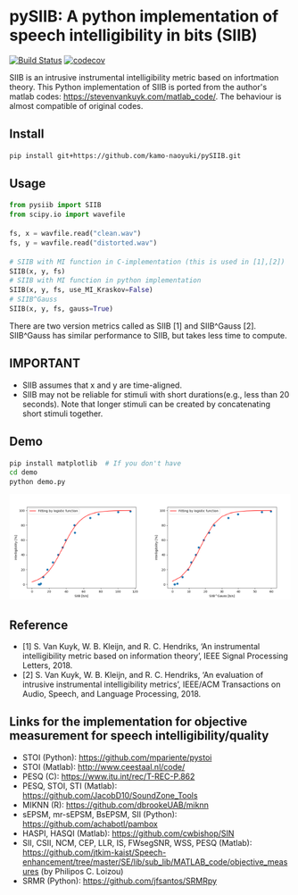 # pySIIB: A python implementation of speech intelligibility in bits (SIIB)

[![Build Status](https://travis-ci.org/kamo-naoyuki/pySIIB.svg?branch=master)](https://travis-ci.org/kamo-naoyuki/pySIIB)
[![codecov](https://codecov.io/gh/kamo-naoyuki/pySIIB/branch/master/graph/badge.svg)](https://codecov.io/gh/kamo-naoyuki/pySIIB)

SIIB is an intrusive instrumental intelligibility metric based on infortmation theory.
This Python implementation of SIIB is ported from the author's matlab codes: https://stevenvankuyk.com/matlab_code/.
The behaviour is almost compatible of original codes.

## Install

```bash
pip install git+https://github.com/kamo-naoyuki/pySIIB.git
```

## Usage

```python
from pysiib import SIIB
from scipy.io import wavefile

fs, x = wavfile.read("clean.wav")
fs, y = wavfile.read("distorted.wav")

# SIIB with MI function in C-implementation (this is used in [1],[2])
SIIB(x, y, fs)
# SIIB with MI function in python implementation
SIIB(x, y, fs, use_MI_Kraskov=False)
# SIIB^Gauss
SIIB(x, y, fs, gauss=True)
```

There are two version metrics called as SIIB [1] and  SIIB^Gauss [2].
SIIB^Gauss has similar performance to SIIB, but takes less time to
compute.

## IMPORTANT

- SIIB assumes that x and y are time-aligned.
- SIIB may not be reliable for stimuli with short durations(e.g., less than 20 seconds). Note that longer stimuli can be created by concatenating short stimuli together.

## Demo

```bash
pip install matplotlib  # If you don't have
cd demo
python demo.py
```

<img src="./demo/SIIB.png" width="50%" height="50%"><img src="./demo/SIIB_Gauss.png" width="50%" height="50%">


## Reference

- [1] S. Van Kuyk, W. B. Kleijn, and R. C. Hendriks, ‘An instrumental intelligibility metric based on information theory’, IEEE Signal Processing Letters, 2018.
- [2] S. Van Kuyk, W. B. Kleijn, and R. C. Hendriks, ‘An evaluation of intrusive instrumental intelligibility metrics’, IEEE/ACM Transactions on Audio, Speech, and Language Processing, 2018.


## Links for the implementation for objective measurement for speech intelligibility/quality
- STOI (Python): https://github.com/mpariente/pystoi
- STOI (Matlab): http://www.ceestaal.nl/code/
- PESQ (C): https://www.itu.int/rec/T-REC-P.862
- PESQ, STOI, STI (Matlab): https://github.com/JacobD10/SoundZone_Tools
- MIKNN (R): https://github.com/dbrookeUAB/miknn 
- sEPSM, mr-sEPSM, BsEPSM, SII (Python): https://github.com/achabotl/pambox
- HASPI, HASQI (Matlab): https://github.com/cwbishop/SIN
- SII, CSII, NCM, CEP, LLR, IS, FWsegSNR, WSS, PESQ (Matlab): https://github.com/jtkim-kaist/Speech-enhancement/tree/master/SE/lib/sub_lib/MATLAB_code/objective_measures (by Philipos C. Loizou)
- SRMR (Python): https://github.com/jfsantos/SRMRpy

